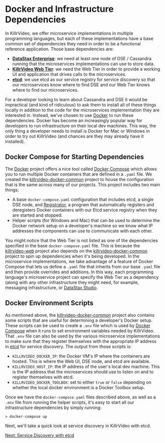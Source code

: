 # Docker and Infrastructure Dependencies

In KillrVideo, we offer microservice implementations in multiple programming languages, but
each of these implementations have a base common set of dependencies they need in order
to be a functional reference application. Those base dependencies are:

- [**DataStax Enterprise**][dse]: we need at least one node of DSE / Cassandra running that
the microservices implementations can use to store data.
- [**KillrVideo Web Tier**][killrvideo-web]: we need the Web Tier in order to provide a
working UI and application that drives calls to the microservices.
- [**etcd**][etcd]: we use etcd as our service registry for service discovery so that our
microservices know where to find DSE and our Web Tier knows where to find our microservices.

For a developer looking to learn about Cassandra and DSE it would be impractical (and kind
of ridiculous) to ask them to install all of these things locally in addition to the code
for the microservices implementation they are interested in. Instead, we've chosen to use
[Docker][docker] to run these dependencies. Docker has become an increasingly popular way
for developers to run infrastructure on their local dev machines. This way, the only thing a
developer needs to install is Docker for Mac or Windows in order to try out KillrVideo (and 
chances are they may already have it installed).

## Docker Compose for Starting Dependencies

The [Docker][docker] project offers a nice tool called [Docker Compose][compose] which
allows you to run multiple Docker containers that are defined in a `.yaml` file. We created
the [killrvideo-docker-common][docker-common] project to house the configuration that is the
same across many of our projects. This project includes two main things:

- A base `docker-compose.yaml` configuration that includes etcd, a single DSE node, and 
[Registrator][registrator], a program that automatically registers and deregisters Docker 
containers with our Etcd service registry when they are started and stopped.
- Helper scripts (for Windows and Mac) that can be used to determine the Docker network
setup on a developer's machine so we know what IP addresses the components can use to
communicate with each other.

You might notice that the Web Tier is not listed as one of the dependencies specified in the
base `docker-compose.yaml` file. This is because the [killrvideo-web][killrvideo-web]
project also depends on the [killrvideo-docker-common][docker-common] project to spin up 
dependencies when it's being developed. In the microservice implementations, we take 
advantage of a feature of Docker Compose that lets us define a `.yaml` file that inherits
from our base `.yaml` file and then provide overrides and additions. In this way, each
programming language's microservice project can specify the Web Tier as a dependency (along
with any other infrastructure they might need, for example, messaging infrastructure, or 
[DataStax Studio][studio].

## Docker Environment Scripts

As mentioned above, the [killrvideo-docker-common][docker-common] project also contains some
scripts that are useful for determining a developer's Docker setup. These scripts can be
used to create a `.env` file which is used by [Docker Compose][compose] when it runs to set
environment variables needed by KillrVideo. That `.env` file can also be used by the various
microservice implementations to make sure that they register themselves with the appropriate
IP address in [etcd][etcd] for service discovery. The output from those scripts is:

- `KILLRVIDEO_DOCKER_IP`: the Docker VM's IP where the containers are hosted. This is where
the Web UI, DSE node, and etcd are available.
- `KILLRVIDEO_HOST_IP`: the IP address of the user's local dev machine. This is the IP
address that the microservices should use to listen on and to register themselves with etcd.
- `KILLRVIDEO_DOCKER_TOOLBOX`: set to either `true` or `false` depending on whether the
local docker environment is a Docker Toolbox setup.

Once we have the `docker-compose.yaml` files described above, as well as a `.env` file from
running the helper scripts, it's easy to start all our infrastructure dependencies by simply
running:

```
> docker-compose up
```

Next, we'll take a quick look at service discovery in KillrVideo with etcd.

[Next: Service Discovery with etcd][next]


[next]: /docs/guides/service-discovery/
[dse]: http://www.datastax.com/products/datastax-enterprise
[killrvideo-web]: https://github.com/killrvideo/killrvideo-web
[etcd]: https://github.com/coreos/etcd
[docker]: https://www.docker.com/
[compose]: https://docs.docker.com/compose/overview/
[docker-common]: https://github.com/KillrVideo/killrvideo-docker-common
[registrator]: http://gliderlabs.com/registrator/latest/
[studio]: https://www.datastax.com/products/datastax-studio-and-development-tools